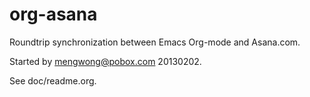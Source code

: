 org-asana
=========

Roundtrip synchronization between Emacs Org-mode and Asana.com.

Started by mengwong@pobox.com 20130202.

See doc/readme.org.

